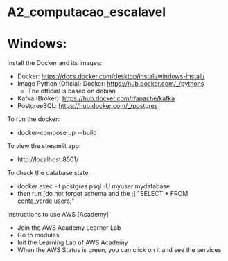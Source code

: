 # A2_computacao_escalavel

# Windows:

Install the Docker and its images:

- Docker: https://docs.docker.com/desktop/install/windows-install/
- Image Python (Oficial) Docker: https://hub.docker.com/_/pythons
  - The official is based on debian
- Kafka (Broker): https://hub.docker.com/r/apache/kafka
- PostgreeSQL: https://hub.docker.com/_/postgres

To run the docker:

- docker-compose up --build

To view the streamlit app:

- http://localhost:8501/

To check the database state:

- docker exec -it postgres psql -U myuser mydatabase
- then run [do not forget schema and the ;] "SELECT * FROM conta_verde.users;"

Instructions to use AWS [Academy]

- Join the AWS Academy Learner Lab
- Go to modules
- Init the Learning Lab of AWS Academy
- When the AWS Status is green, you can click on it and see the services

